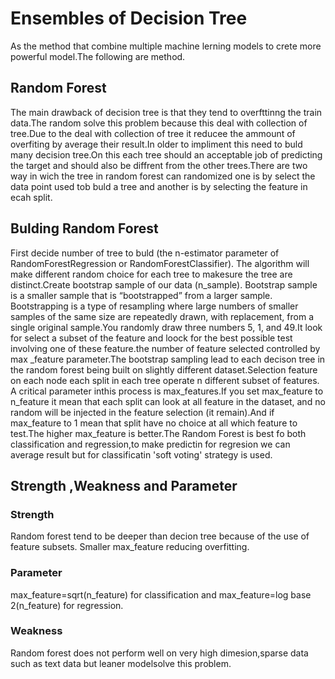 # Ensembles of Decision Tree
As the method that combine multiple machine lerning models to crete more powerful model.The following are method.
## Random Forest
The main drawback of decision tree is that they tend to overfttinng the train data.The random solve this problem  because this deal
with collection of tree.Due to the deal with collection of tree it reducee the ammount of overfiting by average their result.In older 
to impliment this need to buld many decision tree.On this each tree should an acceptable job of predicting the target and should also 
be diffrent from the other trees.There are two way in wich the tree in random forest can randomized one is by select the data point
used tob buld a tree and another is by selecting the feature in ecah split.
## Bulding Random Forest
First decide number of tree to buld (the n-estimator parameter of RandomForestRegression or RandomForestClassifier). The algorithm 
will make different random choice for each tree to makesure the tree are distinct.Create bootstrap sample of our data (n_sample). 
Bootstrap sample  is a smaller sample that is “bootstrapped” from a larger sample. Bootstrapping is a type of resampling where large 
numbers of smaller samples of the same size are repeatedly drawn, with replacement, from a single original 
sample.You randomly draw three numbers 5, 1, and 49.It look for select a subset of the feature and loock for the best possible test 
involving one of these feature.the number of feature selected controlled by max _feature parameter.The bootstrap sampling lead to 
each decison tree in the random forest being built on slightly different dataset.Selection feature on each node each split in each
tree operate n different subset of features.
A critical parameter inthis process is max_features.If you set max_feature to n_feature it mean that each split can look at  all
feature in the dataset, and no random will be injected in the feature selection (it remain).And if max_feature to 1 mean that split 
have no choice at all which feature to test.The higher max_feature is better.The Random Forest is best fo both classification and 
regression,to make predictin for regresion we can average result but for classificatin 'soft voting' strategy is used.
## Strength ,Weakness and Parameter
###  Strength
Random forest tend to be deeper than decion tree because of the use of feature subsets.
Smaller max_feature reducing overfitting.
### Parameter
max_feature=sqrt(n_feature) for classification and max_feature=log base 2(n_feature) for regression.
### Weakness
Random forest does not perform well on very high dimesion,sparse data such as text data but leaner modelsolve this problem.
